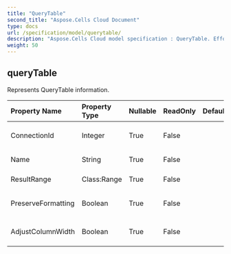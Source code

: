 ```yaml
---
title: "QueryTable"
second_title: "Aspose.Cells Cloud Document"
type: docs
url: /specification/model/querytable/
description: "Aspose.Cells Cloud model specification : QueryTable. Effortlessly handle Excel and other spreadsheet documents with features like opening, generating, editing, splitting, merging, comparing, and converting."
weight: 50
---
```


## **queryTable**

Represents QueryTable information. 

| Property Name | Property Type | Nullable |  ReadOnly | DefaultValue | Description | 
| :- | :- | :- |:- |  :- | :- |
| ConnectionId | Integer | True |  False |  | Gets the connection id of the query table. |  
| Name | String | True |  False |  | Gets the name of querytable. |  
| ResultRange | Class:Range | True |  False |  | Gets the range of the result. |  
| PreserveFormatting | Boolean | True |  False |  | Returns or sets the PreserveFormatting of the object. |  
| AdjustColumnWidth | Boolean | True |  False |  | Returns or sets the AdjustColumnWidth of the object. |  

